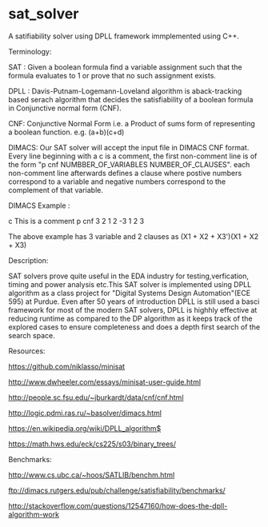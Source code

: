 sat_solver
==========

A satifiability solver using DPLL framework immplemented using C++. 

Terminology:

SAT : Given a boolean formula find a variable assignment such that the formula evaluates to 1 or prove that no such assignment exists.

DPLL : Davis-Putnam-Logemann-Loveland algorithm is aback-tracking based serach algorithm that decides the satisfiability of a boolean formula in Conjunctive normal form (CNF).

CNF: Conjunctive Normal Form i.e. a Product of sums form of representing a boolean function. e.g. (a+b)(c+d)

DIMACS: Our SAT solver will accept the input file in DIMACS CNF format. Every line beginning with a c is a comment, the first non-comment line is of the form "p cnf NUMBBER_OF_VARIABLES NUMBER_OF_CLAUSES". each non-comment line afterwards defines a clause where postive numbers correspond to a variable and negative numbers correspond to the complement of that variable.

DIMACS Example : 

c This is a comment
p cnf 3 2
1 2 -3
1 2 3

The above example has 3 variable and 2 clauses as (X1 + X2 + X3')(X1 + X2 + X3)

Description:

SAT solvers prove quite useful in the EDA industry for testing,verfication, timing and power analysis etc.This SAT solver is implemented using DPLL algorithm as a class project for "Digital Systems Design Automation"(ECE 595) at Purdue. Even after 50 years of introduction DPLL is still used a basci framework for most of the modern SAT solvers, DPLL is highhly effective at reducing runtime as compared to the DP algorithm as it keeps track of the explored cases to ensure completeness and does a depth first search of the search space.

Resources:

https://github.com/niklasso/minisat

http://www.dwheeler.com/essays/minisat-user-guide.html

http://people.sc.fsu.edu/~jburkardt/data/cnf/cnf.html

http://logic.pdmi.ras.ru/~basolver/dimacs.html

https://en.wikipedia.org/wiki/DPLL_algorithm$

https://math.hws.edu/eck/cs225/s03/binary_trees/

Benchmarks:

http://www.cs.ubc.ca/~hoos/SATLIB/benchm.html

ftp://dimacs.rutgers.edu/pub/challenge/satisfiability/benchmarks/

http://stackoverflow.com/questions/12547160/how-does-the-dpll-algorithm-work


